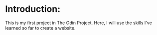 # Introduction:
This is my first project in The Odin Project. Here, I will use the skills I've learned so far to create a website.